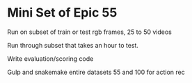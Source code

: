 # Mini Set of Epic 55
Run on subset of train or test rgb frames, 25 to 50 videos

Run through subset that takes an hour to test.

Write evaluation/scoring code

Gulp and snakemake entire datasets 55 and 100 for action rec
